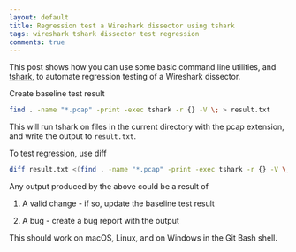 ```yaml
---
layout: default
title: Regression test a Wireshark dissector using tshark
tags: wireshark tshark dissector test regression
comments: true
---
```


This post shows how you can use some basic command line utilities, and [tshark](https://www.wireshark.org/docs/man-pages/tshark.html), to automate regression testing of a Wireshark dissector.

Create baseline test result

```bash
find . -name "*.pcap" -print -exec tshark -r {} -V \; > result.txt
```

This will run tshark on files in the current directory with the pcap extension, and write the output to `result.txt`.

To test regression, use diff

```bash
diff result.txt <(find . -name "*.pcap" -print -exec tshark -r {} -V \;)
```

Any output produced by the above could be a result of

1. A valid change - if so, update the baseline test result

2. A bug - create a bug report with the output

This should work on macOS, Linux, and on Windows in the Git Bash shell.
